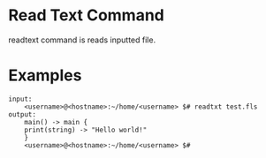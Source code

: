 # Read Text Command

readtext command is reads inputted file.

# Examples 

```
input:
    <username>@<hostname>:~/home/<username> $# readtxt test.fls
output:
    main() -> main {
	print(string) -> "Hello world!"
    }
    <username>@<hostname>:~/home/<username> $#
```

